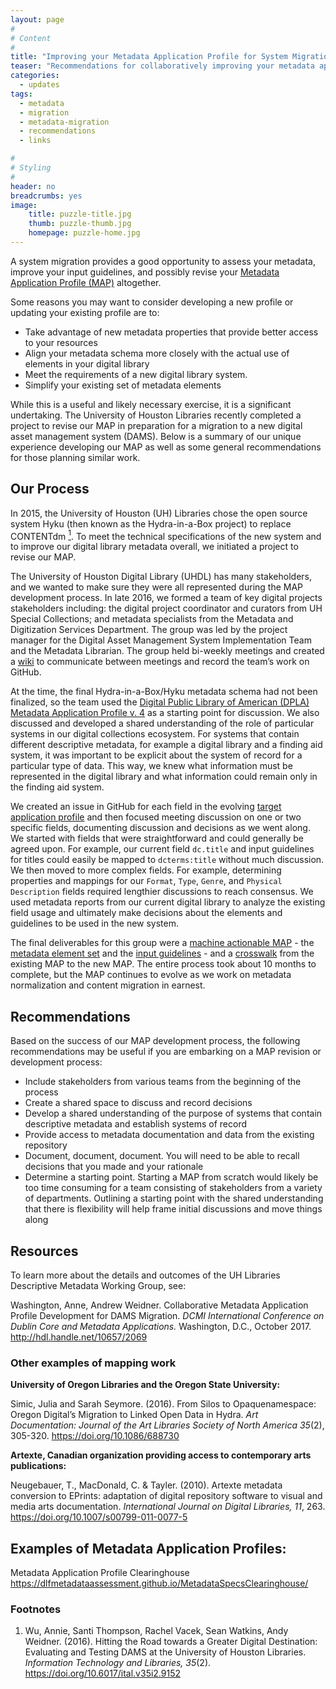 ```yaml
---
layout: page
#
# Content
#
title: "Improving your Metadata Application Profile for System Migration"
teaser: "Recommendations for collaboratively improving your metadata application profile."
categories:
  - updates
tags:
  - metadata
  - migration
  - metadata-migration
  - recommendations
  - links

#
# Styling
#
header: no
breadcrumbs: yes
image:
    title: puzzle-title.jpg
    thumb: puzzle-thumb.jpg
    homepage: puzzle-home.jpg
---
```


 A system migration provides a good opportunity to assess your metadata, improve your input guidelines, and possibly revise your [Metadata Application Profile (MAP)](https://github.com/DLFMetadataAssessment/MetadataSpecsClearinghouse/wiki#application-profiles) altogether.

Some reasons you may want to consider developing a new profile or updating your existing profile are to:
* Take advantage of new metadata properties that provide better access to your resources
* Align your metadata schema more closely with the actual use of elements in your digital library
* Meet the requirements of a new digital library system.
* Simplify your existing set of metadata elements

While this is a useful and likely necessary exercise, it is a significant undertaking. The University of Houston Libraries recently completed a project to revise our MAP in preparation for a migration to a new digital asset management system (DAMS). Below is a summary of our unique experience developing our MAP as well as some general recommendations for those planning similar work.

## Our Process

In 2015, the University of Houston (UH) Libraries chose the open source system Hyku (then known as the Hydra-in-a-Box project) to replace CONTENTdm [<sup>1</sup>](#Footnotes). To meet the technical specifications of the new system and to improve our digital library metadata overall, we initiated a project to revise our MAP.

The University of Houston Digital Library (UHDL) has many stakeholders, and we wanted to make sure they were all represented during the MAP development process. In late 2016, we formed a team of key digital projects stakeholders including: the digital project coordinator and curators from UH Special Collections; and metadata specialists from the Metadata and Digitization Services Department. The group was led by the project manager for the Digital Asset Management System Implementation Team and the Metadata Librarian. The group held bi-weekly meetings and created a [wiki](https://github.com/uhlibraries-digital/bcdams-map/wiki) to communicate between meetings and record the team’s work on GitHub.

At the time, the final Hydra-in-a-Box/Hyku metadata schema had not been finalized, so the team used the [Digital Public Library of American (DPLA) Metadata Application Profile v. 4](https://pro.dp.la/hubs/metadata-application-profile) as a starting point for discussion. We also discussed and developed a shared understanding of the role of particular systems in our digital collections ecosystem. For systems that contain different descriptive metadata, for example a digital library and a finding aid system, it was important to be explicit about the system of record for a particular type of data. This way, we knew what information must be represented in the digital library and what information could remain only in the finding aid system.

We created an issue in GitHub for each field in the evolving [target application profile](https://github.com/uhlibraries-digital/bcdams-map/wiki/04-BCDAMS-Element-Set) and then focused meeting discussion on one or two specific fields, documenting discussion and decisions as we went along. We started with fields that were straightforward and could generally be agreed upon. For example, our current field `dc.title` and input guidelines for titles could easily be mapped to `dcterms:title` without much discussion. We then moved to more complex fields. For example, determining properties and mappings for our `Format`, `Type`, `Genre`, and `Physical Description` fields required lengthier discussions to reach consensus. We used metadata reports from our current digital library to analyze the existing field usage and ultimately make decisions about the elements and guidelines to be used in the new system.

The final deliverables for this group were a [machine actionable MAP](https://vocab.lib.uh.edu/bcdams-map/about) - the [metadata element set](https://vocab.lib.uh.edu/bcdams-map/) and the [input guidelines](https://vocab.lib.uh.edu/bcdams-map/guidelines) - and a [crosswalk](https://github.com/uhlibraries-digital/bcdams-map/wiki/05-UHDL-Crosswalk) from the existing MAP to the new MAP. The entire process took about 10 months to complete, but the MAP continues to evolve as we work on metadata normalization and content migration in earnest.

## Recommendations

Based on the success of our MAP development process, the following recommendations may be useful if you are embarking on a MAP revision or development process:

* Include stakeholders from various teams from the beginning of the process
* Create a shared space to discuss and record decisions
* Develop a shared understanding of the purpose of systems that contain descriptive metadata and establish systems of record
* Provide access to metadata documentation and data from the existing repository
* Document, document, document. You will need to be able to recall decisions that you made and your rationale
* Determine a starting point. Starting a MAP from scratch would likely be too time consuming for a team consisting of stakeholders from a variety of departments. Outlining a starting point with the shared understanding that there is flexibility will help frame initial discussions and move things along

## Resources

To learn more about the details and outcomes of the UH Libraries Descriptive Metadata Working Group, see:

Washington, Anne, Andrew Weidner. Collaborative Metadata Application Profile Development for DAMS Migration. *DCMI International Conference on Dublin Core and Metadata Applications.* Washington, D.C., October 2017. http://hdl.handle.net/10657/2069

### Other examples of mapping work

__University of Oregon Libraries and the Oregon State University:__

Simic, Julia and Sarah Seymore. (2016). From Silos to Opaquenamespace: Oregon Digital’s Migration to Linked Open Data in Hydra. *Art Documentation: Journal of the Art Libraries Society of North America 35*(2), 305-320.
https://doi.org/10.1086/688730

__Artexte, Canadian organization providing access to contemporary arts publications:__

Neugebauer, T., MacDonald, C. & Tayler. (2010). Artexte metadata conversion to EPrints: adaptation of digital repository software to visual and media arts documentation. *International Journal on Digital Libraries, 11*, 263. https://doi.org/10.1007/s00799-011-0077-5

## Examples of Metadata Application Profiles:

Metadata Application Profile Clearinghouse
https://dlfmetadataassessment.github.io/MetadataSpecsClearinghouse/

### Footnotes <a id="Footnotes"></a>

1. Wu, Annie, Santi Thompson, Rachel Vacek, Sean Watkins, Andy Weidner. (2016). Hitting the Road towards a Greater Digital Destination: Evaluating and Testing DAMS at the University of Houston Libraries. *Information Technology and Libraries, 35*(2). https://doi.org/10.6017/ital.v35i2.9152
